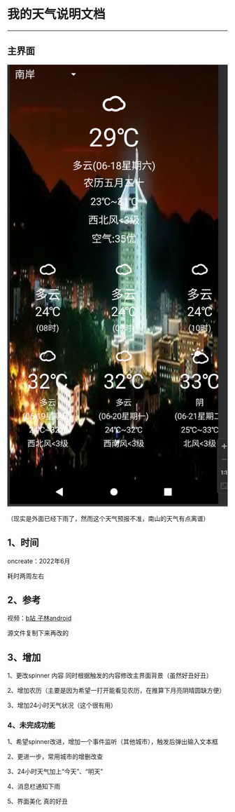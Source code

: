 # 我的天气说明文档  

------



## 主界面

![image-20220618132806873](README.assets/image-20220618132806873.png)

（现实是外面已经下雨了，然而这个天气预报不准，南山的天气有点离谱）

## 1、时间

oncreate：2022年6月  

耗时两周左右



## 2、参考

视频：[b站 子林android]([28.1-实战演练-做一个简单的记事本App(1)_哔哩哔哩_bilibili](https://www.bilibili.com/video/BV1C54y137Dh/?spm_id_from=333.788.recommend_more_video.1))

源文件复制下来再改的



## 3、增加

1、更改spinner 内容 同时根据触发的内容修改主界面背景（虽然好丑好丑）

2、增加农历（主要是因为希望一打开能看见农历，在推算下月亮阴晴圆缺方便）

3、增加24小时天气状况（这个很有用）



### 4、未完成功能

1、希望spinner改进，增加一个事件监听（其他城市），触发后弹出输入文本框

2、更进一步，常用城市的增删改查

3、24小时天气加上“今天”、“明天”

4、消息栏通知下雨

5、界面美化 真的好丑



